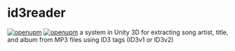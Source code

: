 # id3reader
[![openupm](https://img.shields.io/npm/v/com.laymglitched.id3reader?label=openupm&registry_uri=https://package.openupm.com)](https://openupm.com/packages/com.laymglitched.id3reader/)
[![openupm](https://img.shields.io/badge/dynamic/json?color=brightgreen&label=downloads&query=%24.downloads&suffix=%2Fmonth&url=https%3A%2F%2Fpackage.openupm.com%2Fdownloads%2Fpoint%2Flast-month%2Fcom.laymglitched.id3reader)](https://openupm.com/packages/com.laymglitched.id3reader/)
 a system in Unity 3D for extracting song artist, title, and album from MP3 files using ID3 tags (ID3v1 or ID3v2)

